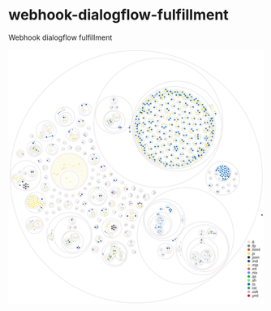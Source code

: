 # webhook-dialogflow-fulfillment
Webhook dialogflow fulfillment 

![Visualization of the codebase](./diagram.svg)
